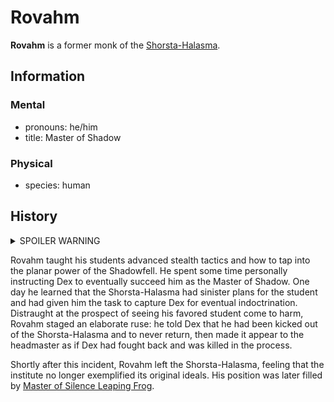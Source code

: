 # Rovahm

**Rovahm** is a former monk of the [Shorsta-Halasma](../shorsta-halasma.md).

## Information

### Mental

- pronouns: he/him
- title: Master of Shadow

### Physical

- species: human

## History

<details>
  <summary>SPOILER WARNING</summary>

  Shorsta is a couatl who was sent to [Mote](../../../ch-1-welcome-to-mote/cosmology/mote.md) several millennia ago to oversee the advent of the [Great Astral Confluence](../../../ch-3-stories-of-mote/pantheons/great-astral-confluence.md), a time when mortals would learn to harness the power of [starstuff](../../../ch-5-mote-treasures/starstuff.md) to open their minds to the Astral Plane, thereby achieving a transcendence of body and mind. He believes that he has discovered a bloodline of elves that will one day give birth to the one who will trigger this Confluence, and has spent thousands of years subtly guiding historical events and bloodlines toward this event.

  Shorsta and his partner, another couatl named Halasma, travelled alongside the first elves who set foot on [Esterfell](../../../ch-1-welcome-to-mote/esterfell/esterfell.md), then helped found a monastery on startouched grounds within the [Eastern Forests](../../../ch-1-welcome-to-mote/esterfell/lenya/eastern-forests.md). In the guise of elves, Shorsta and Halasma acted as the monastery's first headmasters, teaching their students to harness their ki and pass their traditions onto future generations. Once the Shorsta-Halasma was established, Halasma felt she had seen her ancient task to completion, and left Mote to explore the stars, but promised to return one day to help further Shorsta's task if needed. Over time, they each made it appear as if they had died of old age, that new leadership could take over and continue their teachings. Shorsta took a new form, this time as a human of [Yggru](../../../ch-1-welcome-to-mote/esterfell/yggru/yggru.md) named Rovahm, and patiently awaited the Confluence from afar to avoid inadvertently disrupting future events.

  Once the elven bloodline had reached the prophesied generation, Shorsta (in the guise of Rovahm) returned to [Lenya](../../../ch-1-welcome-to-mote/esterfell/lenya/lenya.md) and took a position at the Shorsta-Halasma again, this time as the Master of Shadow, that he could help personally instruct the one he believed would bring about the Great Astral Confluence — a young elf named [Dex](../../the-commune/members/dex.md).

</details>

Rovahm taught his students advanced stealth tactics and how to tap into the planar power of the Shadowfell. He spent some time personally instructing Dex to eventually succeed him as the Master of Shadow. One day he learned that the Shorsta-Halasma had sinister plans for the student and had given him the task to capture Dex for eventual indoctrination. Distraught at the prospect of seeing his favored student come to harm, Rovahm staged an elaborate ruse: he told Dex that he had been kicked out of the Shorsta-Halasma and to never return, then made it appear to the headmaster as if Dex had fought back and was killed in the process.

Shortly after this incident, Rovahm left the Shorsta-Halasma, feeling that the institute no longer exemplified its original ideals. His position was later filled by [Master of Silence Leaping Frog](leaping-frog.md).
